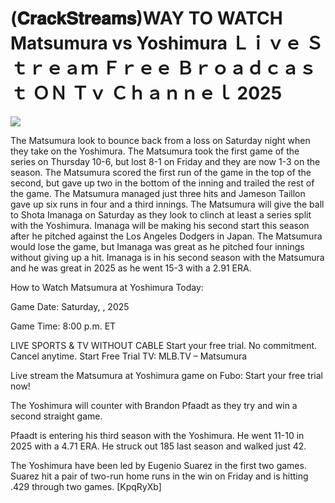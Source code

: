 # (𝐂𝐫𝐚𝐜𝐤𝐒𝐭𝐫𝐞𝐚𝐦𝐬)WAY TO WATCH Matsumura vs Yoshimura Ｌｉｖｅ Ｓｔｒｅａｍ Ｆｒｅｅ Ｂｒｏａｄｃａｓｔ ＯＮ Ｔｖ Ｃｈａｎｎｅｌ  2025  
  
  
[![](https://i.imgur.com/qSNzIqt.png)](https://movie.rssnews.media/Zxzdfrs.php)  
  
The Matsumura look to bounce back from a loss on Saturday night when they take on the Yoshimura. The Matsumura took the first game of the series on Thursday 10-6, but lost 8-1 on Friday and they are now 1-3 on the season. The Matsumura scored the first run of the game in the top of the second, but gave up two in the bottom of the inning and trailed the rest of the game. The Matsumura managed just three hits and Jameson Taillon gave up six runs in four and a third innings. The Matsumura will give the ball to Shota Imanaga on Saturday as they look to clinch at least a series split with the Yoshimura. Imanaga will be making his second start this season after he pitched against the Los Angeles Dodgers in Japan. The Matsumura would lose the game, but Imanaga was great as he pitched four innings without giving up a hit. Imanaga is in his second season with the Matsumura and he was great in 2025 as he went 15-3 with a 2.91 ERA.

How to Watch Matsumura at Yoshimura Today:

Game Date: Saturday, , 2025

Game Time: 8:00 p.m. ET

LIVE SPORTS & TV WITHOUT CABLE
Start your free trial. No commitment. Cancel anytime.
Start Free Trial
TV: MLB.TV – Matsumura

Live stream the Matsumura at Yoshimura game on Fubo: Start your free trial now!

The Yoshimura will counter with Brandon Pfaadt as they try and win a second straight game.

Pfaadt is entering his third season with the Yoshimura. He went 11-10 in 2025 with a 4.71 ERA. He struck out 185 last season and walked just 42.

The Yoshimura have been led by Eugenio Suarez in the first two games. Suarez hit a pair of two-run home runs in the win on Friday and is hitting .429 through two games. [KpqRyXb]
